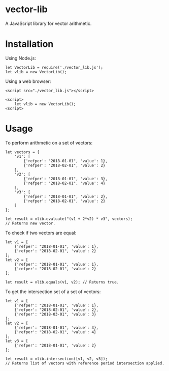 # vector-lib

A JavaScript library for vector arithmetic.

# Installation

Using Node.js:
```
let VectorLib = require('./vector_lib.js');
let vlib = new VectorLib();
```

Using a web browser:
```
<script src="./vector_lib.js"></script>

<script>
    let vlib = new VectorLib();
<script>
```

# Usage

To perform arithmetic on a set of vectors:  
```
let vectors = {
    'v1': [
        {'refper': "2018-01-01", 'value': 1},
        {'refper': "2018-02-01", 'value': 2}
    ],
    'v2': [
        {'refper': "2018-01-01", 'value': 3},
        {'refper': "2018-02-01", 'value': 4}
    ],
    'v3': [
        {'refper': "2018-01-01", 'value': 2},
        {'refper': "2018-02-01", 'value': 2}
    ]
};

let result = vlib.evaluate("(v1 + 2*v2) * v3", vectors);
// Returns new vector.
```

To check if two vectors are equal:
```
let v1 = [
    {'refper': "2018-01-01", 'value': 1},
    {'refper': "2018-02-01", 'value': 2}
];
let v2 = [
    {'refper': "2018-01-01", 'value': 1},
    {'refper': "2018-02-01", 'value': 2}
];

let result = vlib.equals(v1, v2); // Returns true.
```

To get the intersection set of a set of vectors:
```
let v1 = [
    {'refper': "2018-01-01", 'value': 1},
    {'refper': "2018-02-01", 'value': 2},
    {'refper': "2018-03-01", 'value': 3}
];
let v2 = [
    {'refper': "2018-01-01", 'value': 3},
    {'refper': "2018-02-01", 'value': 4}
];
let v3 = [
    {'refper': "2018-01-01", 'value': 2}
];

let result = vlib.intersection([v1, v2, v3]);
// Returns list of vectors with reference period intersection applied.
```

